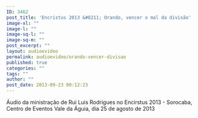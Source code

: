 ```yaml
---
ID: 3462
post_title: 'Encristus 2013 &#8211; Orando, vencer o mal da divisão'
image-xl: ""
image-l: ""
image-sq-l: ""
image-sq-m: ""
post_excerpt: ""
layout: audioevideo
permalink: audioevideo/orando-vencer-divisao
published: true
categories: ""
tags: ""
author: ""
post_date: 2013-09-23 00:12:23
---
```

Áudio da ministração de Rui Luis Rodrigues no Encirstus 2013 - Sorocaba, Centro de Eventos Vale da Águia, dia 25 de agosto de 2013